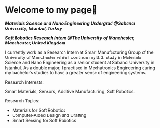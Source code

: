 # **Welcome to my page👋**

***Materials Science and Nano Engineering Undergrad @Sabancı University, Istanbul, Turkey***

***Soft Robotics Research Intern @The University of Manchester, Manchester, United Kingdom***

I currently work as a Research Intern at Smart Manufacturing Group of the University of Manchester while I continue my B.S. study in Materials Science and Nano Engineering as a senior student at Sabanci University in Istanbul. As a double major, I practised in Mechatronics Engineering during my bachelor’s studies to have a greater sense of engineering systems.

Research Interests:

Smart Materials, Sensors, Additive Manufacturing, Soft Robotics.

Research Topics:
- Materials for Soft Robotics
- Computer-Aided Design and Drafting
- Smart Sensing for Soft Robotics
